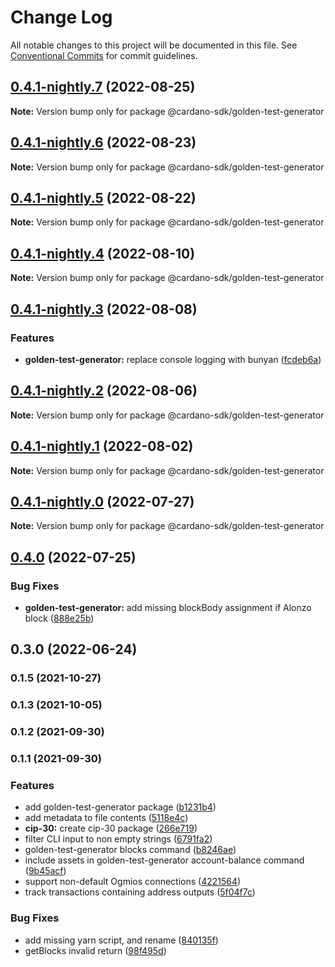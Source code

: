 # Change Log

All notable changes to this project will be documented in this file.
See [Conventional Commits](https://conventionalcommits.org) for commit guidelines.

## [0.4.1-nightly.7](https://github.com/input-output-hk/cardano-js-sdk/compare/@cardano-sdk/golden-test-generator@0.4.1-nightly.6...@cardano-sdk/golden-test-generator@0.4.1-nightly.7) (2022-08-25)

**Note:** Version bump only for package @cardano-sdk/golden-test-generator





## [0.4.1-nightly.6](https://github.com/input-output-hk/cardano-js-sdk/compare/@cardano-sdk/golden-test-generator@0.4.1-nightly.5...@cardano-sdk/golden-test-generator@0.4.1-nightly.6) (2022-08-23)

**Note:** Version bump only for package @cardano-sdk/golden-test-generator





## [0.4.1-nightly.5](https://github.com/input-output-hk/cardano-js-sdk/compare/@cardano-sdk/golden-test-generator@0.4.1-nightly.4...@cardano-sdk/golden-test-generator@0.4.1-nightly.5) (2022-08-22)

**Note:** Version bump only for package @cardano-sdk/golden-test-generator





## [0.4.1-nightly.4](https://github.com/input-output-hk/cardano-js-sdk/compare/@cardano-sdk/golden-test-generator@0.4.1-nightly.3...@cardano-sdk/golden-test-generator@0.4.1-nightly.4) (2022-08-10)

**Note:** Version bump only for package @cardano-sdk/golden-test-generator





## [0.4.1-nightly.3](https://github.com/input-output-hk/cardano-js-sdk/compare/@cardano-sdk/golden-test-generator@0.4.1-nightly.2...@cardano-sdk/golden-test-generator@0.4.1-nightly.3) (2022-08-08)


### Features

* **golden-test-generator:** replace console logging with bunyan ([fcdeb6a](https://github.com/input-output-hk/cardano-js-sdk/commit/fcdeb6a89d778bf7e1101580bc7430a0c7469294))



## [0.4.1-nightly.2](https://github.com/input-output-hk/cardano-js-sdk/compare/@cardano-sdk/golden-test-generator@0.4.1-nightly.1...@cardano-sdk/golden-test-generator@0.4.1-nightly.2) (2022-08-06)

**Note:** Version bump only for package @cardano-sdk/golden-test-generator





## [0.4.1-nightly.1](https://github.com/input-output-hk/cardano-js-sdk/compare/@cardano-sdk/golden-test-generator@0.4.1-nightly.0...@cardano-sdk/golden-test-generator@0.4.1-nightly.1) (2022-08-02)

**Note:** Version bump only for package @cardano-sdk/golden-test-generator





## [0.4.1-nightly.0](https://github.com/input-output-hk/cardano-js-sdk/compare/@cardano-sdk/golden-test-generator@0.4.0...@cardano-sdk/golden-test-generator@0.4.1-nightly.0) (2022-07-27)

**Note:** Version bump only for package @cardano-sdk/golden-test-generator





## [0.4.0](https://github.com/input-output-hk/cardano-js-sdk/compare/0.3.0...@cardano-sdk/golden-test-generator@0.4.0) (2022-07-25)


### Bug Fixes

* **golden-test-generator:** add missing blockBody assignment if Alonzo block ([888e25b](https://github.com/input-output-hk/cardano-js-sdk/commit/888e25b681b370fe072d40728f8d71223a9b42fe))

## 0.3.0 (2022-06-24)

### 0.1.5 (2021-10-27)

### 0.1.3 (2021-10-05)

### 0.1.2 (2021-09-30)

### 0.1.1 (2021-09-30)


### Features

* add golden-test-generator package ([b1231b4](https://github.com/input-output-hk/cardano-js-sdk/commit/b1231b45e3d4e94052c05d41a9a3f5230bf02565))
* add metadata to file contents ([5118e4c](https://github.com/input-output-hk/cardano-js-sdk/commit/5118e4c61665704353a24b5bd282f0f1f7b13125))
* **cip-30:** create cip-30 package ([266e719](https://github.com/input-output-hk/cardano-js-sdk/commit/266e719d8c0b8550e05ff4d8da199a4575c0664e))
* filter CLI input to non empty strings ([6791fa2](https://github.com/input-output-hk/cardano-js-sdk/commit/6791fa2f2f38b18906f4d0b2da7c0749ad812321))
* golden-test-generator blocks command ([b8246ae](https://github.com/input-output-hk/cardano-js-sdk/commit/b8246aeb08c1b7f2076641bc6952145139d8085a))
* include assets in golden-test-generator account-balance command ([9b45acf](https://github.com/input-output-hk/cardano-js-sdk/commit/9b45acf7d73bdf5e1adbb86ca6ef0e5b09bb5810))
* support non-default Ogmios connections ([4221564](https://github.com/input-output-hk/cardano-js-sdk/commit/42215642a88f51a27fa96a780e1fc009f86e99a8))
* track transactions containing address outputs ([5f04f7c](https://github.com/input-output-hk/cardano-js-sdk/commit/5f04f7c155edfb65979a99878ee14fe36682396d))


### Bug Fixes

* add missing yarn script, and rename ([840135f](https://github.com/input-output-hk/cardano-js-sdk/commit/840135f7d100c9a00ff410147758ee7d02112897))
* getBlocks invalid return ([98f495d](https://github.com/input-output-hk/cardano-js-sdk/commit/98f495de0f5e6701b842eaa4567dc8b47d739b27))

